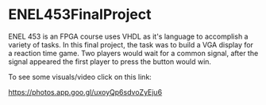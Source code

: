 # ENEL453FinalProject
ENEL 453 is an FPGA course uses VHDL as it's language to accomplish a variety of tasks. In this final project, the task was to build a VGA display for a reaction time game. Two players would wait for a common signal, after the signal appeared the first player to press the button would win. 

To see some visuals/video click on this link:

https://photos.app.goo.gl/uxoyQp6sdvoZyEju6
